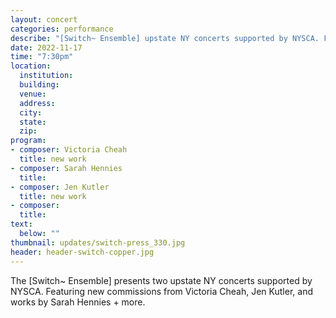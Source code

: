 ```yaml
---
layout: concert
categories: performance
describe: "[Switch~ Ensemble] upstate NY concerts supported by NYSCA. Featuring a new commission from Victoria Cheah and works by Sarah Hennies + more"
date: 2022-11-17
time: "7:30pm"
location:
  institution:
  building:
  venue:
  address:
  city:
  state:
  zip:
program:
- composer: Victoria Cheah
  title: new work
- composer: Sarah Hennies
  title:
- composer: Jen Kutler
  title: new work
- composer:
  title:
text:
  below: ""
thumbnail: updates/switch-press_330.jpg
header: header-switch-copper.jpg
---
```


The [Switch~ Ensemble] presents two upstate NY concerts supported by NYSCA. Featuring new commissions from Victoria Cheah, Jen Kutler, and works by Sarah Hennies + more.
